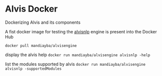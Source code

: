 # Alvis Docker
Dockerizing Alvis and its components

A fist docker image for testing the [alvisnlp](https://github.com/Bibliome/alvisnlp) engine is present into the Docker Hub

`docker pull mandiayba/alvisengine`

display the alvis help
`docker run mandiayba/alvisengine alvisnlp -help`

list the modules supported by alvis
`docker run mandiayba/alvisengine alvisnlp -supportedModules`
